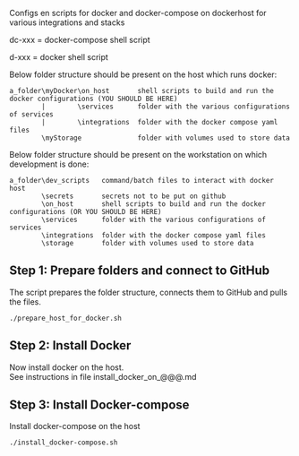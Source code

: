 Configs en scripts for docker and docker-compose on dockerhost for various integrations and stacks

dc-xxx = docker-compose shell script

d-xxx  = docker shell script

Below folder structure should be present on the host which runs docker:
```
a_folder\myDocker\on_host       shell scripts to build and run the docker configurations (YOU SHOULD BE HERE)
        |        \services      folder with the various configurations of services
        |        \integrations  folder with the docker compose yaml files 
        \myStorage              folder with volumes used to store data
```

Below folder structure should be present on the workstation on which development is done:
```
a_folder\dev_scripts   command/batch files to interact with docker host
        \secrets       secrets not to be put on github
        \on_host       shell scripts to build and run the docker configurations (OR YOU SHOULD BE HERE) 
        \services      folder with the various configurations of services    
        \integrations  folder with the docker compose yaml files
        \storage       folder with volumes used to store data
```

## Step 1: Prepare folders and connect to GitHub
The script prepares the folder structure, connects them to GitHub and pulls the files.

```shell
./prepare_host_for_docker.sh
```

## Step 2: Install Docker
Now install docker on the host.<br>
See instructions in file install_docker_on_@@@.md

## Step 3: Install Docker-compose
Install docker-compose on the host

```shell
./install_docker-compose.sh
```
